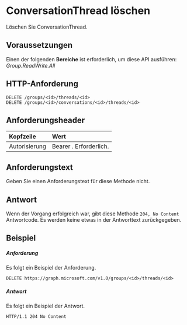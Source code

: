 # <a name="delete-conversationthread"></a>ConversationThread löschen

Löschen Sie ConversationThread.
## <a name="prerequisites"></a>Voraussetzungen
Einen der folgenden **Bereiche** ist erforderlich, um diese API ausführen: *Group.ReadWrite.All*
 
## <a name="http-request"></a>HTTP-Anforderung
<!-- { "blockType": "ignored" } -->
```http
DELETE /groups/<id>/threads/<id>
DELETE /groups/<id>/conversations/<id>/threads/<id>

```
## <a name="request-headers"></a>Anforderungsheader
| Kopfzeile       | Wert |
|:---------------|:--------|
| Autorisierung  | Bearer <token>. Erforderlich.  |

## <a name="request-body"></a>Anforderungstext
Geben Sie einen Anforderungstext für diese Methode nicht.


## <a name="response"></a>Antwort
Wenn der Vorgang erfolgreich war, gibt diese Methode `204, No Content` Antwortcode. Es werden keine etwas in der Antworttext zurückgegeben.

## <a name="example"></a>Beispiel
##### <a name="request"></a>Anforderung
Es folgt ein Beispiel der Anforderung.
<!-- {
  "blockType": "request",
  "name": "delete_conversationthread"
}-->
```http
DELETE https://graph.microsoft.com/v1.0/groups/<id>/threads/<id>
```
##### <a name="response"></a>Antwort
Es folgt ein Beispiel der Antwort. 
<!-- {
  "blockType": "response",
  "truncated": true
} -->
```http
HTTP/1.1 204 No Content
```

<!-- uuid: 8fcb5dbc-d5aa-4681-8e31-b001d5168d79
2015-10-25 14:57:30 UTC -->
<!-- {
  "type": "#page.annotation",
  "description": "Delete conversationThread",
  "keywords": "",
  "section": "documentation",
  "tocPath": ""
}-->